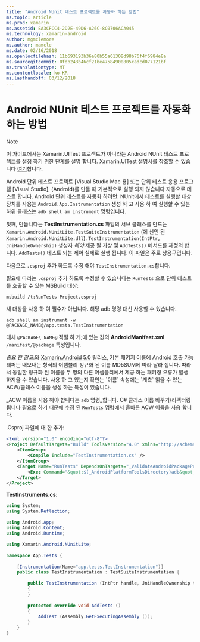 ```yaml
---
title: "Android NUnit 테스트 프로젝트를 자동화 하는 방법"
ms.topic: article
ms.prod: xamarin
ms.assetid: EA3CFCC4-2D2E-49D6-A26C-8C0706ACA045
ms.technology: xamarin-android
author: mgmclemore
ms.author: mamcle
ms.date: 02/16/2018
ms.openlocfilehash: 11b693193b36a80b55a61308d98b76f4f6984e8a
ms.sourcegitcommit: 0fdb243b46cf21be47584900805cadcd077121bf
ms.translationtype: MT
ms.contentlocale: ko-KR
ms.lasthandoff: 03/12/2018
---
```

# <a name="how-do-i-automate-an-android-nunit-test-project"></a>Android NUnit 테스트 프로젝트를 자동화 하는 방법

> [!NOTE]
> 이 가이드에서는 Xamarin.UITest 프로젝트가 아니라는 Android NUnit 테스트 프로젝트를 설정 하기 위한 단계를 설명 합니다. Xamarin.UITest 설명서를 참조할 수 있습니다 [여기](https://docs.microsoft.com/appcenter/test-cloud/preparing-for-upload/uitest)합니다.

Android 단위 테스트 프로젝트 [Visual Studio Mac 용] 또는 단위 테스트 응용 프로그램 [Visual Studio], (Android)를 만들 때 기본적으로 실행 되지 않습니다 자동으로 테스트 합니다.
Android 단위 테스트를 자동화 하려면: NUnit에서 테스트를 실행할 대상 장치를 사용는 `Android.App.Instrumentation` 생성 하 고 사용 하 여 실행할 수 있는 하위 클래스는 `adb shell am instrument` 명령입니다.

첫째, 만듭니다는 **TestInstrumentation.cs** 파일의 서브 클래스를 만드는 `Xamarin.Android.NUnitLite.TestSuiteInstrumentation` (에 선언 된 `Xamarin.Android.NUnitLite.dll`). `TestInstrumentation(IntPtr, JniHandleOwnership)` 생성자 _해야_ 제공 될 가상 및 `AddTests()` 메서드를 재정의 합니다.
`AddTests()` 테스트 되는 제어 실제로 실행 됩니다. 이 파일은 주로 상용구입니다.

다음으로 `.csproj` 추가 하도록 수정 해야 `TestInstrumentation.cs`합니다.

필요에 따라는 `.csproj` 추가 하도록 수정할 수 있습니다는 `RunTests` 으로 단위 테스트를 호출할 수 있는 MSBuild 대상:

```shell
msbuild /t:RunTests Project.csproj
```

새 대상을 사용 하 여 필수가 아닙니다. 해당 adb 명령 대신 사용할 수 있습니다.

```shell
adb shell am instrument -w @PACKAGE_NAME@/app.tests.TestInstrumentation
```

대체 `@PACKAGE\_NAME@` 적절 하 게;에 있는 값의 **AndroidManifest.xml** `/manifest/@package` 특성입니다.

*중요 한 참고*:와 [Xamarin.Android 5.0](https://developer.xamarin.com/releases/android/xamarin.android_5/xamarin.android_5.1/#Android_Callable_Wrapper_Naming) 릴리스, 기본 패키지 이름에 Android 호출 가능 래퍼는 내보내는 형식의 어셈블리 정규화 된 이름 MD5SUM에 따라 달라 집니다. 따라서 동일한 정규화 된 이름을 두 명의 다른 어셈블리에서 제공 하는 패키징 오류가 발생 하지을 수 있습니다. 사용 하 고 있는지 확인는 \`이름\` 속성에는 \`계측\` 읽을 수 있는 ACW/클래스 이름을 생성 하는 특성이 있습니다.

_ACW 이름을 사용 해야 합니다는 `adb` 명령_합니다. C# 클래스 이름 바꾸기/리팩터링 됩니다 필요로 하기 때문에 수정 된 `RunTests` 명령에서 올바른 ACW 이름을 사용 합니다.

.Csproj 파일에 대 한 추가:

```xml
<?xml version="1.0" encoding="utf-8"?>
<Project DefaultTargets="Build" ToolsVersion="4.0" xmlns="http://schemas.microsoft.com/developer/msbuild/2003">
    <ItemGroup>
        <Compile Include="TestInstrumentation.cs" />
    </ItemGroup>
    <Target Name="RunTests" DependsOnTargets="_ValidateAndroidPackageProperties">
        <Exec Command="&quot;$(_AndroidPlatformToolsDirectory)adb&quot; $(AdbTarget) $(AdbOptions) shell am instrument -w $(_AndroidPackage)/app.tests.TestInstrumentation" />
    </Target>
</Project>
```

**TestInstruments.cs**:

```cs 
using System;
using System.Reflection;
 
using Android.App;
using Android.Content;
using Android.Runtime;
 
using Xamarin.Android.NUnitLite;
 
namespace App.Tests {
 
    [Instrumentation(Name="app.tests.TestInstrumentation")]
    public class TestInstrumentation : TestSuiteInstrumentation {
 
        public TestInstrumentation (IntPtr handle, JniHandleOwnership transfer) : base (handle, transfer)
        {
        }
 
        protected override void AddTests ()
        {
            AddTest (Assembly.GetExecutingAssembly ());
        }
    }
}
```

